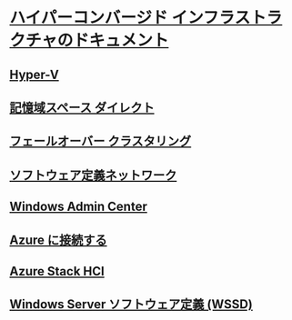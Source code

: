 # [ハイパーコンバージド インフラストラクチャのドキュメント](index.yml)
## [Hyper-V](../virtualization/hyper-v/hyper-v-on-windows-server.md)
## [記憶域スペース ダイレクト](../storage/storage-spaces/storage-spaces-direct-overview.md)
## [フェールオーバー クラスタリング](../failover-clustering/failover-clustering-overview.md)
## [ソフトウェア定義ネットワーク](../networking/sdn/index.yml)
## [Windows Admin Center](../manage/windows-admin-center/overview.md)
## [Azure に接続する](../manage/windows-admin-center/azure/index.md)
## [Azure Stack HCI](/azure-stack/operator/azure-stack-hci-overview)
## [Windows Server ソフトウェア定義 (WSSD)](https://www.microsoft.com/cloud-platform/software-defined-datacenter)
